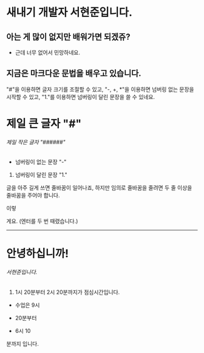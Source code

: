 # 새내기 개발자 서현준입니다.


## 아는 게 많이 없지만 배워가면 되겠쥬?


- 근데 너무 없어서 민망하네요.


## 지금은 마크다운 문법을 배우고 있습니다.

"#"을 이용하면 글자 크기를 조절할 수 있고, "-, +, *"을 이용하면 넘버링 없는 문장을 시작할 수 있고, "1."를 이용하면 넘버링이 달린 문장을 쓸 수 있네요.

# 제일 큰 글자 "#"
###### 제일 작은 글자 "######"

- 넘버링이 없는 문장 "-"
1. 넘버링이 달린 문장 "1."



글을 아주 길게 쓰면 줄바꿈이 일어나죠, 하지만 임의로 줄바꿈을 줄려면 두 줄 이상을 줄바꿈을 주어야 합니다.


이렇

게요. (엔터를 두 번 때렸습니다.)

---

# 안녕하십니까!
###### 서현준입니다.
1. 1시 20분부터 2시 20분까지가 점심시간입니다.
- 수업은 9시
+ 20분부터
* 6시 10

분까지 입니다.


